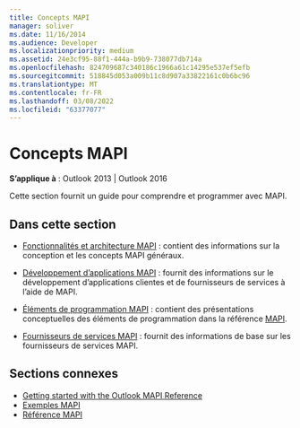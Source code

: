 ```yaml
---
title: Concepts MAPI
manager: soliver
ms.date: 11/16/2014
ms.audience: Developer
ms.localizationpriority: medium
ms.assetid: 24e3cf95-88f1-444a-b9b9-738077db714a
ms.openlocfilehash: 824709687c340186c1966a61c14295e537ef5efb
ms.sourcegitcommit: 518845d053a009b11c8d907a33822161c0b6bc96
ms.translationtype: MT
ms.contentlocale: fr-FR
ms.lasthandoff: 03/08/2022
ms.locfileid: "63377077"
---
```

# <a name="mapi-concepts"></a>Concepts MAPI

**S’applique à** : Outlook 2013 | Outlook 2016 
  
Cette section fournit un guide pour comprendre et programmer avec MAPI.
  
## <a name="in-this-section"></a>Dans cette section

- [Fonctionnalités et architecture MAPI](mapi-features-and-architecture.md) : contient des informations sur la conception et les concepts MAPI généraux.
    
- [Développement d’applications MAPI](mapi-application-development.md) : fournit des informations sur le développement d’applications clientes et de fournisseurs de services à l’aide de MAPI.
    
- [Éléments de programmation MAPI](mapi-programming-elements.md) : contient des présentations conceptuelles des éléments de programmation dans la référence [MAPI](mapi-reference.md).
    
- [Fournisseurs de services MAPI](mapi-service-providers.md) : fournit des informations de base sur les fournisseurs de services MAPI.
    
## <a name="related-sections"></a>Sections connexes

- [Getting started with the Outlook MAPI Reference](getting-started-with-the-outlook-mapi-reference.md)
- [Exemples MAPI](mapi-samples.md)
- [Référence MAPI](mapi-reference.md)
  

